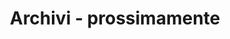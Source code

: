 ---
title : "Archivi - prossimamente"
page_header_bg : "images/background/homepage-one-banner.jpg"
draft : false
layout : "gallery"
#gallery_items:
slug: archivi
---
